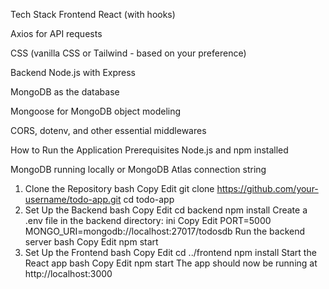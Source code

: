 
Tech Stack
Frontend
React (with hooks)

Axios for API requests

CSS (vanilla CSS or Tailwind - based on your preference)

Backend
Node.js with Express

MongoDB as the database

Mongoose for MongoDB object modeling

CORS, dotenv, and other essential middlewares

How to Run the Application
Prerequisites
Node.js and npm installed

MongoDB running locally or MongoDB Atlas connection string

1. Clone the Repository
bash
Copy
Edit
git clone https://github.com/your-username/todo-app.git
cd todo-app
2. Set Up the Backend
bash
Copy
Edit
cd backend
npm install
Create a .env file in the backend directory:
ini
Copy
Edit
PORT=5000
MONGO_URI=mongodb://localhost:27017/todosdb
Run the backend server
bash
Copy
Edit
npm start
3. Set Up the Frontend
bash
Copy
Edit
cd ../frontend
npm install
Start the React app
bash
Copy
Edit
npm start
The app should now be running at http://localhost:3000

